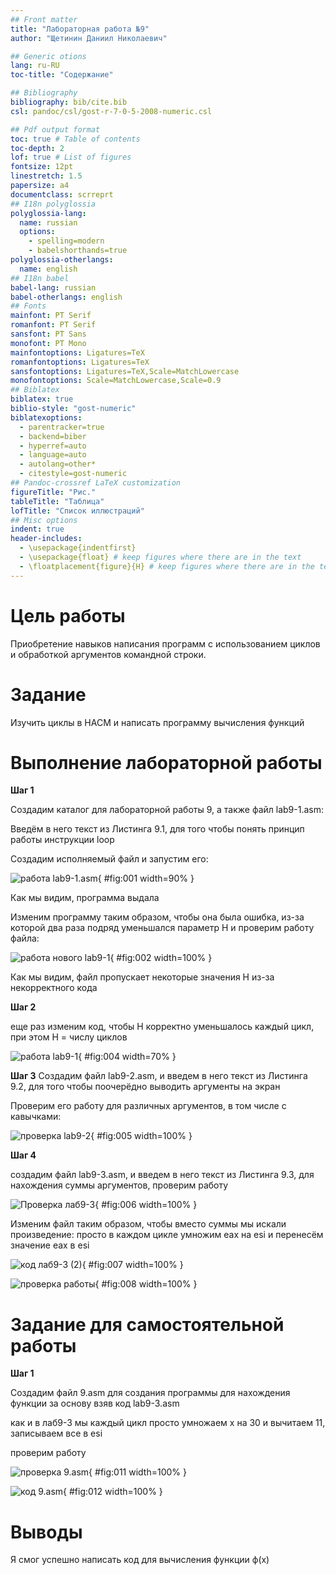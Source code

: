 ```yaml
---
## Front matter
title: "Лабораторная работа №9"
author: "Щетинин Даниил Николаевич"

## Generic otions
lang: ru-RU
toc-title: "Содержание"

## Bibliography
bibliography: bib/cite.bib
csl: pandoc/csl/gost-r-7-0-5-2008-numeric.csl

## Pdf output format
toc: true # Table of contents
toc-depth: 2
lof: true # List of figures
fontsize: 12pt
linestretch: 1.5
papersize: a4
documentclass: scrreprt
## I18n polyglossia
polyglossia-lang:
  name: russian
  options:
	- spelling=modern
	- babelshorthands=true
polyglossia-otherlangs:
  name: english
## I18n babel
babel-lang: russian
babel-otherlangs: english
## Fonts
mainfont: PT Serif
romanfont: PT Serif
sansfont: PT Sans
monofont: PT Mono
mainfontoptions: Ligatures=TeX
romanfontoptions: Ligatures=TeX
sansfontoptions: Ligatures=TeX,Scale=MatchLowercase
monofontoptions: Scale=MatchLowercase,Scale=0.9
## Biblatex
biblatex: true
biblio-style: "gost-numeric"
biblatexoptions:
  - parentracker=true
  - backend=biber
  - hyperref=auto
  - language=auto
  - autolang=other*
  - citestyle=gost-numeric
## Pandoc-crossref LaTeX customization
figureTitle: "Рис."
tableTitle: "Таблица"
lofTitle: "Список иллюстраций"
## Misc options
indent: true
header-includes:
  - \usepackage{indentfirst}
  - \usepackage{float} # keep figures where there are in the text
  - \floatplacement{figure}{H} # keep figures where there are in the text
---
```


# Цель работы

Приобретение навыков написания программ с использованием циклов и обработкой аргументов командной строки.

# Задание

Изучить циклы в НАСМ и написать программу вычисления функций

# Выполнение лабораторной работы

**Шаг 1** 

Создадим каталог для лабораторной работы 9, а также файл lab9-1.asm:

Введём в него текст из Листинга 9.1, для того чтобы понять принцип работы инструкции loop

Создадим исполняемый файл и запустим его:

![работа lab9-1.asm](image/1.jpg){ #fig:001 width=90% }

Как мы видим, программа выдала 

Изменим программу таким образом, чтобы она была ошибка, из-за которой два раза подряд уменьшался параметр Н и проверим работу файла:

![работа нового lab9-1](image/2.jpg){ #fig:002 width=100% }

Как мы видим, файл пропускает некоторые значения Н из-за некорректного кода

**Шаг 2**

еще раз изменим код, чтобы Н корректно уменьшалось каждый цикл, при этом Н = числу циклов 

![работа lab9-1](image/3.jpg){ #fig:004 width=70% }

**Шаг 3**
Создадим файл lab9-2.asm, и введем в него текст из Листинга 9.2, для того чтобы поочерёдно выводить аргументы на экран

Проверим его работу для различных аргументов, в том числе с кавычками:

![проверка lab9-2](image/4.jpg){ #fig:005 width=100% }

**Шаг 4**

создадим файл lab9-3.asm, и введем в него текст из Листинга 9.3, для нахождения суммы аргументов, проверим работу

![Проверка лаб9-3](image/5.jpg){ #fig:006 width=100% }

Изменим файл таким образом, чтобы вместо суммы мы искали произведение: просто в каждом цикле умножим еах на еsi и перенесём значение eax в esi

![код лаб9-3 (2)](image/6.jpg){ #fig:007 width=100% }

![проверка работы](image/7.jpg){ #fig:008 width=100% }

# Задание для самостоятельной работы

**Шаг 1**

Создадим файл 9.asm для создания программы для нахождения функции за основу взяв код lab9-3.asm

как и в лаб9-3 мы каждый цикл просто умножаем х на 30 и вычитаем 11, записываем все в esi

проверим работу

![проверка 9.asm](image/8.jpg){ #fig:011 width=100% }

![код 9.asm](image/9.jpg){ #fig:012 width=100% }

# Выводы

Я смог успешно написать код для вычисления функции ф(х)
